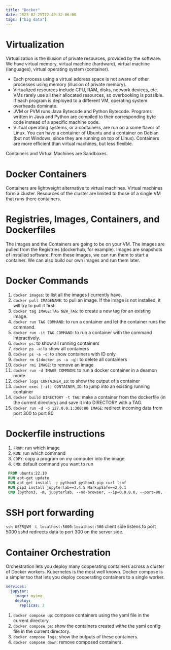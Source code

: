 ```yaml
---
title: "Docker"
date: 2023-02-25T22:49:32-06:00
tags: ["big data"]
---
```


# Virtualization

Virtualization is the illusion of private resources, provided by the software. We have virtual memory, virtual machine (hardware), virtual machine (languages), virtual operating system (container).
- Each process using a virtual address space is not aware of other processes using memory (illusion of private memory).
- Virtualized resources include CPU, RAM, disks, network devices, etc. VMs rarely use all their allocated resources, so overbooking is possible. If each program is deployed to a different VM, operating system overheads dominate.
- JVM or PVM runs Java Bytecode and Python Bytecode. Programs written in Java and Python are compiled to their corresponding byte code instead of a specific machine code.
- Virtual operating systems, or a containers, are run on a some flavor of Linux.  You can have a container of Ubuntu and a container on Debian (but not Windows, since they are running on top of Linux). Containers are more efficient than virtual machines, but less flexible.

Containers and Virtual Machines are Sandboxes. 

# Docker Containers

Containers are lightweight alternative to virtual machines. Virtual machines form a cluster. Resources of the cluster are limited to those of a single VM that runs there containers.

# Registries, Images, Containers, and Dockerfiles

The Images and the Containers are going to be on your VM. The images are pulled from the Registries (dockerhub, for example). Images are snapshots of installed software. From these images, we can run them to start a container. We can also build our own images and run them later.

# Docker Commands

1. `docker images`: to list all the images I currently have.
2. `docker pull IMAGENAME`: to pull an image. If the image is not installed, it will try to pull it first.
3. `docker tag IMAGE:TAG NEW_TAG`: to create a new tag for an existing image.
4. `docker run TAG COMMAND`: to run a container and let the container runs the command.
5. `docker run -it TAG COMMAND`: to run a container with the command interactively.
6. `docker ps`: to show all running containers
7. `docker ps -a`: to show all containers
8. `docker ps -a -q`: to show containers with ID only
9. `docker rm $(docker ps -a -q)`: to delete all containers
10. `docker rmi IMAGE`: to remove an image
11. `docker run -d IMAGE COMMADN`: to run a docker container in a deamon mode.
12. `docker logs CONTAINER_ID`: to show the output of a container
13. `docker exec [-it] CONTAINER_ID`: to jump into an existing running container
14. `docker build DIRECTORY -t TAG`: make a container from the dockerfile (in the current directory) and save it into DIRECTORY with a TAG.
15. `docker run -d -p 127.0.0.1:300:80 IMAGE`: redirect incoming data from port 300 to port 80

# Dockerfile instructions

1. `FROM`: run which image
2. `RUN`: run which command
3. `COPY`: copy a program on my computer into the image
4. `CMD`: default command you want to run

```Dockerfile
 FROM ubuntu:22.10
 RUN apt-get update
 RUN apt-get install -y python3 python3-pip curl lsof
 RUN pip3 install jupyterlab==3.4.5 MarkupSafe==2.0.1
 CMD [python3, -m, jupyterlab, --no-browser, --ip=0.0.0.0, --port=80, --allow-root, --NotebookApp.token='']
```

# SSH port forwarding

`ssh USER@VM -L localhost:5000:localhost:300`
client side listens to port 5000
sshd redirects data to port 300 on the server side.

# Container Orchestration

Orchestration lets you deploy many cooperating containers across a cluster of Docker workers. Kubernetes is the most well known. Docker compose is a simpler too that lets you deploy cooperating containers to a single worker.

```yaml
services:
  jupyter:
    image: myimg
    deploy:
      replicas: 3
```

1. `docker compose up`: compose containers using the yaml file in the current directory.
2. `docker compose ps`: show the containers created withe the yaml config file in the current directory.
3. `docker compose logs`: show the outputs of these containers.
4. `docker compose down`: remove composed containers.
